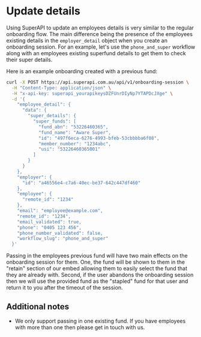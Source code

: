 # Update details

Using SuperAPI to update an employees details is very similar to the regular onboarding flow. The main difference being the presence of the employees existing details in the `employer_detail` object when you create an onboarding session. For an example, let's use the `phone_and_super` workflow along with an employees existing superfund details to get them to check their super details.

Here is an example onboarding created with a previous fund:

```bash
curl -X POST https://api.superapi.com.au/api/v1/onboarding-session \
  -H "Content-Type: application/json" \
  -H "x-api-key: superapi_yourapikeysDZFUnrDIyNp7YTAPDcJXge" \
  -d '{
    "employee_detail": {
      "data": {
        "super_details": {
          "super_funds": [
            "fund_abn": "53226460365",
            "fund_name": "Aware Super",
            "id": "497f6eca-6276-4993-bfeb-53cbbbba6f08",
            "member_number": "1234abc",
            "usi": "53226460365001"
          ]
        }
      }
    },
    "employer": {
      "id": "a46556e4-c7a6-40ec-be37-642c447df460"
    },
    "employee": {
      "remote_id": "1234"
    },
    "email": "employee@example.com",
    "remote_id": "1234",
    "email_validated": true,
    "phone": "0405 123 456",
    "phone_number_validated": false,
    "workflow_slug": "phone_and_super"
  }'
```

Passing in the employees previous fund will have two main effects on the onboarding session for them. One, the fund will be shown to them in the "retain" section of our embed allowing them to easily select the fund that they are already with. Second, if the user abandons the onboarding session then we will use the provided fund as the "stapled" fund for that user and return it to you after the timeout of the session.

## Additional notes

- We only support passing in one existing fund. If you have employees with more than one then please get in touch with us.
